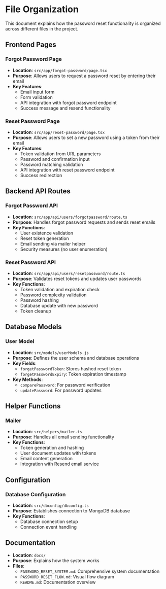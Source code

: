 # File Organization

This document explains how the password reset functionality is organized across different files in the project.

## Frontend Pages

### Forgot Password Page
- **Location**: `src/app/forgot-password/page.tsx`
- **Purpose**: Allows users to request a password reset by entering their email
- **Key Features**:
  - Email input form
  - Form validation
  - API integration with forgot password endpoint
  - Success message and resend functionality

### Reset Password Page
- **Location**: `src/app/reset-password/page.tsx`
- **Purpose**: Allows users to set a new password using a token from their email
- **Key Features**:
  - Token validation from URL parameters
  - Password and confirmation input
  - Password matching validation
  - API integration with reset password endpoint
  - Success redirection

## Backend API Routes

### Forgot Password API
- **Location**: `src/app/api/users/forgotpassword/route.ts`
- **Purpose**: Handles forgot password requests and sends reset emails
- **Key Functions**:
  - User existence validation
  - Reset token generation
  - Email sending via mailer helper
  - Security measures (no user enumeration)

### Reset Password API
- **Location**: `src/app/api/users/resetpassword/route.ts`
- **Purpose**: Validates reset tokens and updates user passwords
- **Key Functions**:
  - Token validation and expiration check
  - Password complexity validation
  - Password hashing
  - Database update with new password
  - Token cleanup

## Database Models

### User Model
- **Location**: `src/models/userModels.js`
- **Purpose**: Defines the user schema and database operations
- **Key Fields**:
  - `forgetPasswordToken`: Stores hashed reset token
  - `forgetPasswordExpiry`: Token expiration timestamp
- **Key Methods**:
  - `comparePassword`: For password verification
  - `updatePassword`: For password updates

## Helper Functions

### Mailer
- **Location**: `src/helpers/mailer.ts`
- **Purpose**: Handles all email sending functionality
- **Key Functions**:
  - Token generation and hashing
  - User document updates with tokens
  - Email content generation
  - Integration with Resend email service

## Configuration

### Database Configuration
- **Location**: `src/dbconfig/dbconfig.ts`
- **Purpose**: Establishes connection to MongoDB database
- **Key Functions**:
  - Database connection setup
  - Connection event handling

## Documentation
- **Location**: `docs/`
- **Purpose**: Explains how the system works
- **Files**:
  - `PASSWORD_RESET_SYSTEM.md`: Comprehensive system documentation
  - `PASSWORD_RESET_FLOW.md`: Visual flow diagram
  - `README.md`: Documentation overview